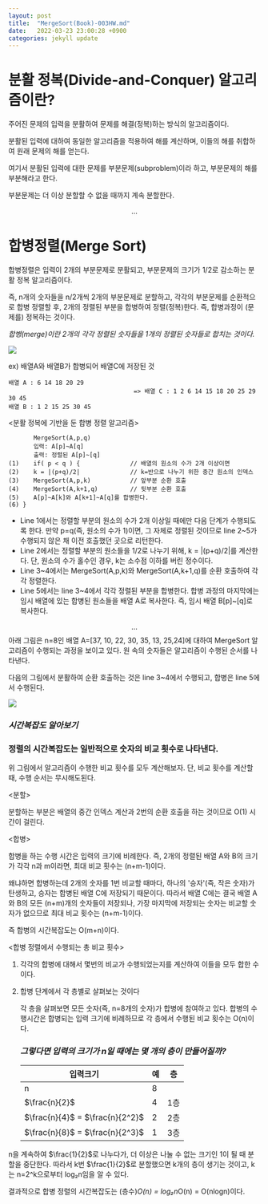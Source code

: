 ```yaml
---
layout: post
title:  "MergeSort(Book)-003HW.md"
date:   2022-03-23 23:00:28 +0900
categories: jekyll update
---
```

# 분활 정복(Divide-and-Conquer) 알고리즘이란?
주어진 문제의 입력을 분활하여 문제를 해결(정복)하는 방식의 알고리즘이다.

분활된 입력에 대하여 동일한 알고리즘을 적용하여 해를 계산하며, 이들의 해를 취합하여 원래 문제의 해를 얻는다.

여기서 분활된 입력에 대한 문제를 부분문제(subproblem)이라 하고, 부분문제의 해를 부분해라고 한다.

부분문제는 더 이상 분할할 수 없을 때까지 계속 분할한다.


$$\dots$$ 
# 합병정렬(Merge Sort)
합병정렬은 입력이 2개의 부분문제로 분활되고, 부분문제의 크기가 1/2로 감소하는 분활 정복 알고리즘이다.

즉, n개의 숫자들을 n/2개씩 2개의 부분문제로 분할하고, 각각의 부분문제를 순환적으로 합병 정렬할 후, 2개의 정렬된 부분을 합병하여 정렬(정복)한다. 즉, 합병과정이 (문제를) 정복하는 것이다.

*합병(merge)이란 2개의 각각 정렬된 숫자들을 1개의 정렬된 숫자들로 합치는 것이다.*

![](https://postfiles.pstatic.net/MjAyMjAyMTBfMTcx/MDAxNjQ0NDcyNDI2OTQ5.-tTCQJ9shLYipEBlsG2-95phLvN0Kpjus-X4tBq1IYog.yKw5lRPNn2lHCp40Gj6R3Dr61Bc25yZg8BNTAwZkBAwg.GIF.agn710/mergeSortAlgorithm.gif?type=w966)

ex) 배열A와 배열B가 합병되어 배열C에 저장된 것

    배열 A : 6 14 18 20 29
                                       => 배열 C : 1 2 6 14 15 18 20 25 29 30 45
    배열 B : 1 2 15 25 30 45

\<분활 정복에 기반을 둔 합병 정렬 알고리즘\>

           MergeSort(A,p,q)
           입력: A[p]~A[q]
           출력: 정렬된 A[p]~[q]
    (1)    if( p < q ) {              // 배열의 원소의 수가 2개 이상이면  
    (2)    k = |(p+q)/2|              // k=반으로 나누기 위한 중간 원소의 인덱스
    (3)    MergeSort(A,p,k)           // 앞부분 순환 호출   
    (4)    MergeSort(A,k+1,q)         // 뒷부분 순환 호출
    (5)    A[p]~A[k]와 A[k+1]~A[q]를 합병한다.
    (6) }

* Line 1에서는 정렬할 부분의 원소의 수가 2개 이상일 때에만 다음 단계가 수행되도록 한다. 만약 p=q(즉, 원소의 수가 1)이면, 그 자체로 정렬된 것이므로 line 2~5가 수행되지 않은 채 이전 호출했던 곳으로 리턴한다.
* Line 2에서는 정렬할 부분의 원소들을 1/2로 나누기 위해, k = |(p+q)/2|를 계산한다. 단, 원소의 수가 홀수인 경우, k는 소수점 이하를 버린 정수이다.
* Line 3~4에서는 MergeSort(A,p,k)와 MergeSort(A,k+1,q)를 순환 호출하여 각각 정렬한다.
* Line 5에서는 line 3~4에서 각각 정렬된 부분을 합병한다. 합병 과정의 마지막에는 임시 배열에 있는 합병된 원소들을 배열 A로 복사한다. 즉, 임시 배열 B[p]~[q]로 복사한다.

$$\dots$$ 
아래 그림은 n=8인 배열 A=[37, 10, 22, 30, 35, 13, 25,24]에 대하여 MergeSort 알고리즘이 수행되는 과정을 보이고 있다. 원 속의 숫자들은 알고리즘이 수행된 순서를 나타낸다.

다음의 그림에서 분활하여 순환 호출하는 것은 line 3~4에서 수행되고, 합병은 line 5에서 수행된다.


![](https://search.pstatic.net/common/?src=http%3A%2F%2Fblogfiles.naver.net%2FMjAyMDA3MzBfOTAg%2FMDAxNTk2MDcxMTY3Mzkw.HBZBJDLMu2fM7CcS_jBAbfI8mmHSaMZDzGp75iKUTHog.Y5exv5QkBOV_2V1B6zORlBjX_OCPIpnptnD89FF3cr8g.PNG.wongoni%2F%25C4%25B8%25C3%25B3.PNG&type=sc960_832)


### *시간복잡도 알아보기*
### 정렬의 시간복잡도는 일반적으로 숫자의 비교 횟수로 나타낸다.
위 그림에서 알고리즘이 수행한 비교 횟수를 모두 계산해보자. 단, 비교 횟수를 계산할 때, 수행 순서는 무시해도된다.

\<분할\>

분할하는 부분은 배열의 중간 인덱스 계산과 2번의 순환 호출을 하는 것이므로 O(1) 시간이 걸린다.

\<합병\>

합병을 하는 수행 시간은 입력의 크기에 비례한다. 즉, 2개의 정렬된 배열 A와 B의 크기가 각각 n과 m이라면, 최대 비교 횟수는 (n+m-1)이다. 

왜냐하면 합병하는데 2개의 숫자를 1번 비교할 때마다, 하나의 '승자'(즉, 작은 숫자)가 탄생하고, 승자는 합병된 배열 C에 저장되기 때문이다. 따라서 배열 C에는 결국 배열 A와 B의 모든 (n+m)개의 숫자들이 저장되나, 가장 마지막에 저장되는 숫자는 비교할 숫자가 없으므로 최대 비교 횟수는 (n+m-1)이다. 

즉 합병의 시간복잡도는 O(m+n)이다.

\<합병 정렬에서 수행되는 총 비교 횟수\>

1. 각각의 합병에 대해서 몇번의 비교가 수행되었는지를 계산하여 이들을 모두 합한 수이다.
2. 합병 단계에서 각 층별로 살펴보는 것이다
    
    각 층을 살펴보면 모든 숫자(즉, n=8개의 숫자)가 합병에 참여하고 있다.
    합병의 수행시간은 합병되는 입력 크기에 비례하므로 각 층에서 수행된 비교 횟수는 O(n)이다.

    ### *그렇다면 입력의 크기가 n일 때에는 몇 개의 층이 만들어질까?*

    |입력크기|예|층| 
    |---|---|---|
    |n|  8 |   |   |  
    | $\frac{n}{2}$ |  4 | 1층 |    
    | $\frac{n}{4}$ = $\frac{n}{2^2}$| 2  |  2층 |     
    | $\frac{n}{8}$ = $\frac{n}{2^3}$| 1 | 3층 |

n을 계속하여 $\frac{1}{2}$로 나누다가, 더 이상은 나눌 수 없는 크기인 1이 될 때 분할을 중단한다. 따라서 k번 $\frac{1}{2}$로 분할했으면 k개의 층이 생기는 것이고, k는 n=2^k으로부터 log₂n임을 알 수 있다.

결과적으로 합병 정렬의 시간복잡도는 (층수)*O(n) = log₂n*O(n) = O(nlogn)이다.
